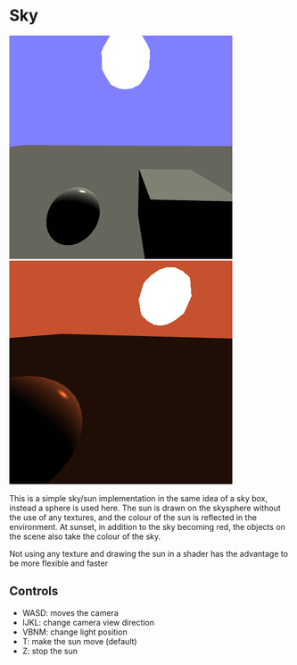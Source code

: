 # Sky

![screenshot1](../screenshots/sky_1.png) ![screenshot2](../screenshots/sky_2.png)

This is a simple sky/sun implementation in the same idea of a sky box, instead a sphere is used here.
The sun is drawn on the skysphere without the use of any textures, and the colour of the sun is reflected in the environment.
At sunset, in addition to the sky becoming red, the objects on the scene also take the colour of the sky.

Not using any texture and drawing the sun in a shader has the advantage to be more flexible and faster

## Controls

- WASD: moves the camera
- IJKL: change camera view direction
- VBNM: change light position
- T: make the sun move (default)
- Z: stop the sun
